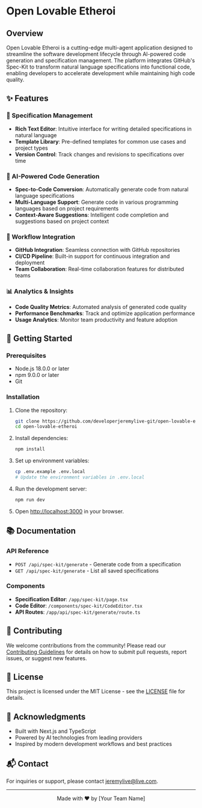 # Open Lovable Etheroi

## Overview
Open Lovable Etheroi is a cutting-edge multi-agent application designed to streamline the software development lifecycle through AI-powered code generation and specification management. The platform integrates GitHub's Spec-Kit to transform natural language specifications into functional code, enabling developers to accelerate development while maintaining high code quality.

## ✨ Features

### 🎯 Specification Management
- **Rich Text Editor**: Intuitive interface for writing detailed specifications in natural language
- **Template Library**: Pre-defined templates for common use cases and project types
- **Version Control**: Track changes and revisions to specifications over time

### 🤖 AI-Powered Code Generation
- **Spec-to-Code Conversion**: Automatically generate code from natural language specifications
- **Multi-Language Support**: Generate code in various programming languages based on project requirements
- **Context-Aware Suggestions**: Intelligent code completion and suggestions based on project context

### 🔄 Workflow Integration
- **GitHub Integration**: Seamless connection with GitHub repositories
- **CI/CD Pipeline**: Built-in support for continuous integration and deployment
- **Team Collaboration**: Real-time collaboration features for distributed teams

### 📊 Analytics & Insights
- **Code Quality Metrics**: Automated analysis of generated code quality
- **Performance Benchmarks**: Track and optimize application performance
- **Usage Analytics**: Monitor team productivity and feature adoption

## 🚀 Getting Started

### Prerequisites
- Node.js 18.0.0 or later
- npm 9.0.0 or later
- Git

### Installation
1. Clone the repository:
   ```bash
   git clone https://github.com/developerjeremylive-git/open-lovable-etheroi.git
   cd open-lovable-etheroi
   ```

2. Install dependencies:
   ```bash
   npm install
   ```

3. Set up environment variables:
   ```bash
   cp .env.example .env.local
   # Update the environment variables in .env.local
   ```

4. Run the development server:
   ```bash
   npm run dev
   ```

5. Open [http://localhost:3000](http://localhost:3000) in your browser.

## 📚 Documentation

### API Reference
- `POST /api/spec-kit/generate` - Generate code from a specification
- `GET /api/spec-kit/generate` - List all saved specifications

### Components
- **Specification Editor**: `/app/spec-kit/page.tsx`
- **Code Editor**: `/components/spec-kit/CodeEditor.tsx`
- **API Routes**: `/app/api/spec-kit/generate/route.ts`

## 🤝 Contributing
We welcome contributions from the community! Please read our [Contributing Guidelines](CONTRIBUTING.md) for details on how to submit pull requests, report issues, or suggest new features.

## 📄 License
This project is licensed under the MIT License - see the [LICENSE](LICENSE) file for details.

## 🙏 Acknowledgments
- Built with Next.js and TypeScript
- Powered by AI technologies from leading providers
- Inspired by modern development workflows and best practices

## 📬 Contact
For inquiries or support, please contact [jeremylive@live.com](mailto:jeremylive@live.com).

---

<div align="center">
  Made with ❤️ by [Your Team Name]
</div>
